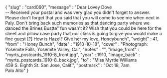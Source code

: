 {
  "slug" : "card060",
  "message" : "Dear Lovey Dove<br>-- Received your postal and was very glad you didn't forget to answer. Please don't forget that you said that you will come to see me when next in Paly. Don't bring back such memories as that dancing party where we danced the Brines Bustte\" fun wasn't it? Wish that you could be here for the sheet and pillow case party that our class is going to give you would make a fine guest  [?] How is Hazel? Give her my love, Honeybunch",
  "weight" : 41,
  "from" : "Honey Bunch",
  "date" : "1910-10-18",
  "cover" : "Photograph: Yosemite Falls, Yosemite Valley, Cal",
  "notes" : "",
  "image_front" : "myrts_postcards_1910-8_front.jpg",
  "year" : 1910,
  "image_back" : "myrts_postcards_1910-8_back.jpg",
  "to" : "Miss Myrtle Williams<br> 459 S. Eighth St. San Jose, Calif.",
  "postmark" : "Oct 18, 7am<br>Palo Alto"
}
